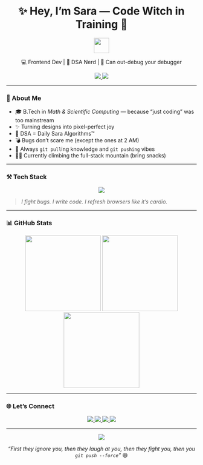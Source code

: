 
<h1 align="center">✨ Hey, I’m Sara — Code Witch in Training 🔮</h1>

<p align="center">
  <img src="https://media.giphy.com/media/WUlplcMpOCEmTGBtBW/giphy.gif" width="40" />
</p>

<p align="center">
  💻 Frontend Dev | 🧠 DSA Nerd | 🦾 Can out-debug your debugger
</p>

<p align="center">
  <a href="https://github.com/sara-1129">
    <img src="https://komarev.com/ghpvc/?username=sara-1129&label=Profile%20Views&color=FF7F50&style=flat" />
  </a>
  <a href="https://github.com/sara-1129?tab=repositories">
    <img src="https://badges.pufler.dev/repos/sara-1129?color=FF7F50" />
  </a>
</p>

---

### 👀 About Me

- 🎓 B.Tech in *Math & Scientific Computing* — because “just coding” was too mainstream  
- ✨ Turning designs into pixel-perfect joy  
- 🧠 DSA = Daily Sara Algorithms™  
- 💣 Bugs don’t scare me (except the ones at 2 AM)  
- 🧪 Always `git pull`ing knowledge and `git pushing` vibes  
- 🧗‍♀️ Currently climbing the full-stack mountain (bring snacks)

---

### ⚒️ Tech Stack

<p align="center">
  <img src="https://skillicons.dev/icons?i=html,css,js,jquery,bootstrap,cpp,java,c,git,github,vscode" />
</p>

> *I fight bugs. I write code. I refresh browsers like it’s cardio.*

---

### 📊 GitHub Stats

<p align="center">
  <img src="https://streak-stats.demolab.com?user=sara-1129&theme=omni&border_radius=10&mode=weekly&fire=FF7F50&ring=FF7F50" height="200" />
  <img src="https://github-readme-stats.vercel.app/api?username=sara-1129&show_icons=true&theme=omni&count_private=true&border_radius=10&bg_color=30,0d1117,161b22&title_color=FF7F50&icon_color=FF7F50" height="200" />
  <img src="https://github-readme-stats.vercel.app/api/top-langs/?username=sara-1129&layout=compact&theme=omni&border_radius=10&bg_color=30,161b22,0d1117&title_color=FF7F50" height="200" />
</p>

---

### 🌐 Let’s Connect

<p align="center">
  <a href="https://www.linkedin.com/in/sara-37009a290/">
    <img src="https://img.shields.io/badge/LinkedIn-Connect-blue?style=for-the-badge&logo=linkedin" />
  </a>
  <a href="mailto:sarasaini3116@gmail.com">
    <img src="https://img.shields.io/badge/Email-Say%20Hi-orange?style=for-the-badge&logo=gmail" />
  </a>
  <a href="https://codolio.com/profile/sarahkfjhrnk">
    <img src="https://img.shields.io/badge/Codolio-My%20Arena-red?style=for-the-badge&logo=codolio" />
  </a>
  <a href="https://github.com/sara-1129">
    <img src="https://img.shields.io/badge/GitHub-Stalk%20Me-black?style=for-the-badge&logo=github" />
  </a>
</p>

---

<p align="center">
  <img src="https://readme-typing-svg.herokuapp.com?font=Fira+Code&size=22&pause=1000&color=FF7F50&center=true&vCenter=true&width=500&lines=Console.log('Just+a+girl+who+codes');Pushes+pixels+and+algorithms;Wears+formals,+kills+browsers">
</p>

<p align="center">
  <em>“First they ignore you, then they laugh at you, then they fight you, then you <code>git push --force</code>”</em> 😄
</p>
